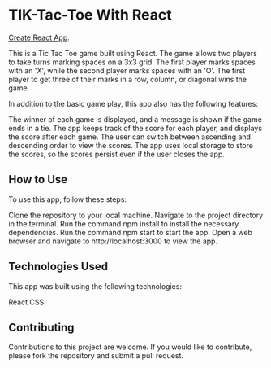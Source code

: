 # TIK-Tac-Toe With React 

[Create React App](https://elvinhatamov.github.io/Tic-Tac-Toe-With-React/).

This is a Tic Tac Toe game built using React. The game allows two players to take turns marking spaces on a 3x3 grid. The first player marks spaces with an 'X', while the second player marks spaces with an 'O'. The first player to get three of their marks in a row, column, or diagonal wins the game.

In addition to the basic game play, this app also has the following features:

The winner of each game is displayed, and a message is shown if the game ends in a tie.
The app keeps track of the score for each player, and displays the score after each game.
The user can switch between ascending and descending order to view the scores.
The app uses local storage to store the scores, so the scores persist even if the user closes the app.

## How to Use
To use this app, follow these steps:

Clone the repository to your local machine.
Navigate to the project directory in the terminal.
Run the command npm install to install the necessary dependencies.
Run the command npm start to start the app.
Open a web browser and navigate to http://localhost:3000 to view the app.

## Technologies Used
This app was built using the following technologies:

React
CSS

## Contributing
Contributions to this project are welcome. If you would like to contribute, please fork the repository and submit a pull request.
